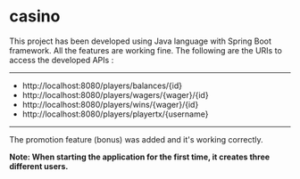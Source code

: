 # casino

This project has been developed using Java language with Spring Boot framework. 
All the features are working fine. The following are the URIs to access the developed APIs :

---
* http://localhost:8080/players/balances/{id}
* http://localhost:8080/players/wagers/{wager}/{id}  
* http://localhost:8080/players/wins/{wager}/{id}
* http://localhost:8080/players/playertx/{username}
---

The promotion feature (bonus) was added and it's working correctly. 

**Note: When starting the application for the first time, it creates three different users.** 
